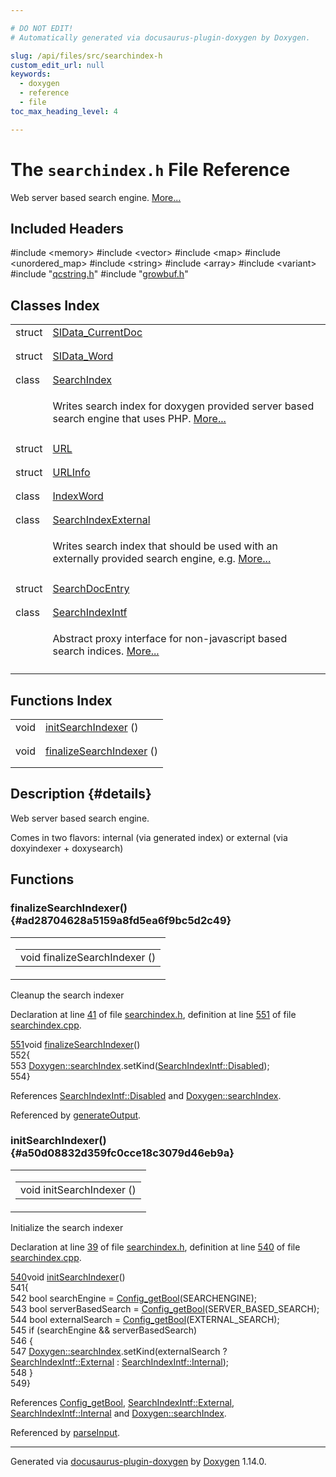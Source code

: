 ```yaml
---

# DO NOT EDIT!
# Automatically generated via docusaurus-plugin-doxygen by Doxygen.

slug: /api/files/src/searchindex-h
custom_edit_url: null
keywords:
  - doxygen
  - reference
  - file
toc_max_heading_level: 4

---
```


<div class="doxyPage">

# The `searchindex.h` File Reference

<p>Web server based search engine. <a href="#details">More...</a></p>

## Included Headers

<div class="doxyIncludesList">#include &lt;memory&gt;
#include &lt;vector&gt;
#include &lt;map&gt;
#include &lt;unordered_map&gt;
#include &lt;string&gt;
#include &lt;array&gt;
#include &lt;variant&gt;
#include "<a href="/web-doxygen/docs/api/files/src/qcstring-h">qcstring.h</a>"
#include "<a href="/web-doxygen/docs/api/files/src/growbuf-h">growbuf.h</a>"
</div>

## Classes Index

<table class="doxyMembersIndex">

<tr class="doxyMemberIndexItem">
<td class="doxyMemberIndexItemType" align="left" valign="top">struct</td>
<td class="doxyMemberIndexItemName" align="left" valign="top"><a href="/web-doxygen/docs/api/structs/sidata-currentdoc">SIData&#95;CurrentDoc</a></td>
</tr>
<tr class="doxyMemberIndexDescription">
<td class="doxyMemberIndexDescriptionLeft"></td>
<td class="doxyMemberIndexDescriptionRight">
</td>
</tr>
<tr class="doxyMemberIndexSeparator">
<td class="doxyMemberIndexSeparator" colspan="2"></td>
</tr>

<tr class="doxyMemberIndexItem">
<td class="doxyMemberIndexItemType" align="left" valign="top">struct</td>
<td class="doxyMemberIndexItemName" align="left" valign="top"><a href="/web-doxygen/docs/api/structs/sidata-word">SIData&#95;Word</a></td>
</tr>
<tr class="doxyMemberIndexDescription">
<td class="doxyMemberIndexDescriptionLeft"></td>
<td class="doxyMemberIndexDescriptionRight">
</td>
</tr>
<tr class="doxyMemberIndexSeparator">
<td class="doxyMemberIndexSeparator" colspan="2"></td>
</tr>

<tr class="doxyMemberIndexItem">
<td class="doxyMemberIndexItemType" align="left" valign="top">class</td>
<td class="doxyMemberIndexItemName" align="left" valign="top"><a href="/web-doxygen/docs/api/classes/searchindex">SearchIndex</a></td>
</tr>
<tr class="doxyMemberIndexDescription">
<td class="doxyMemberIndexDescriptionLeft"></td>
<td class="doxyMemberIndexDescriptionRight">
<p>Writes search index for doxygen provided server based search engine that uses PHP. <a href="/web-doxygen/docs/api/classes/searchindex/#details">More...</a></p>
</td>
</tr>
<tr class="doxyMemberIndexSeparator">
<td class="doxyMemberIndexSeparator" colspan="2"></td>
</tr>

<tr class="doxyMemberIndexItem">
<td class="doxyMemberIndexItemType" align="left" valign="top">struct</td>
<td class="doxyMemberIndexItemName" align="left" valign="top"><a href="/web-doxygen/docs/api/structs/searchindex/url">URL</a></td>
</tr>
<tr class="doxyMemberIndexDescription">
<td class="doxyMemberIndexDescriptionLeft"></td>
<td class="doxyMemberIndexDescriptionRight">
</td>
</tr>
<tr class="doxyMemberIndexSeparator">
<td class="doxyMemberIndexSeparator" colspan="2"></td>
</tr>

<tr class="doxyMemberIndexItem">
<td class="doxyMemberIndexItemType" align="left" valign="top">struct</td>
<td class="doxyMemberIndexItemName" align="left" valign="top"><a href="/web-doxygen/docs/api/structs/searchindex/urlinfo">URLInfo</a></td>
</tr>
<tr class="doxyMemberIndexDescription">
<td class="doxyMemberIndexDescriptionLeft"></td>
<td class="doxyMemberIndexDescriptionRight">
</td>
</tr>
<tr class="doxyMemberIndexSeparator">
<td class="doxyMemberIndexSeparator" colspan="2"></td>
</tr>

<tr class="doxyMemberIndexItem">
<td class="doxyMemberIndexItemType" align="left" valign="top">class</td>
<td class="doxyMemberIndexItemName" align="left" valign="top"><a href="/web-doxygen/docs/api/classes/searchindex/indexword">IndexWord</a></td>
</tr>
<tr class="doxyMemberIndexDescription">
<td class="doxyMemberIndexDescriptionLeft"></td>
<td class="doxyMemberIndexDescriptionRight">
</td>
</tr>
<tr class="doxyMemberIndexSeparator">
<td class="doxyMemberIndexSeparator" colspan="2"></td>
</tr>

<tr class="doxyMemberIndexItem">
<td class="doxyMemberIndexItemType" align="left" valign="top">class</td>
<td class="doxyMemberIndexItemName" align="left" valign="top"><a href="/web-doxygen/docs/api/classes/searchindexexternal">SearchIndexExternal</a></td>
</tr>
<tr class="doxyMemberIndexDescription">
<td class="doxyMemberIndexDescriptionLeft"></td>
<td class="doxyMemberIndexDescriptionRight">
<p>Writes search index that should be used with an externally provided search engine, e.g. <a href="/web-doxygen/docs/api/classes/searchindexexternal/#details">More...</a></p>
</td>
</tr>
<tr class="doxyMemberIndexSeparator">
<td class="doxyMemberIndexSeparator" colspan="2"></td>
</tr>

<tr class="doxyMemberIndexItem">
<td class="doxyMemberIndexItemType" align="left" valign="top">struct</td>
<td class="doxyMemberIndexItemName" align="left" valign="top"><a href="/web-doxygen/docs/api/structs/searchindexexternal/searchdocentry">SearchDocEntry</a></td>
</tr>
<tr class="doxyMemberIndexDescription">
<td class="doxyMemberIndexDescriptionLeft"></td>
<td class="doxyMemberIndexDescriptionRight">
</td>
</tr>
<tr class="doxyMemberIndexSeparator">
<td class="doxyMemberIndexSeparator" colspan="2"></td>
</tr>

<tr class="doxyMemberIndexItem">
<td class="doxyMemberIndexItemType" align="left" valign="top">class</td>
<td class="doxyMemberIndexItemName" align="left" valign="top"><a href="/web-doxygen/docs/api/classes/searchindexintf">SearchIndexIntf</a></td>
</tr>
<tr class="doxyMemberIndexDescription">
<td class="doxyMemberIndexDescriptionLeft"></td>
<td class="doxyMemberIndexDescriptionRight">
<p>Abstract proxy interface for non-javascript based search indices. <a href="/web-doxygen/docs/api/classes/searchindexintf/#details">More...</a></p>
</td>
</tr>
<tr class="doxyMemberIndexSeparator">
<td class="doxyMemberIndexSeparator" colspan="2"></td>
</tr>

</table>

## Functions Index

<table class="doxyMembersIndex">

<tr class="doxyMemberIndexItem">
<td class="doxyMemberIndexItemType" align="left" valign="top">void</td>
<td class="doxyMemberIndexItemName" align="left" valign="top"><a href="#a50d08832d359fc0cce18c3079d46eb9a">initSearchIndexer</a> ()</td>
</tr>
<tr class="doxyMemberIndexDescription">
<td class="doxyMemberIndexDescriptionLeft"></td>
<td class="doxyMemberIndexDescriptionRight">
</td>
</tr>
<tr class="doxyMemberIndexSeparator">
<td class="doxyMemberIndexSeparator" colspan="2"></td>
</tr>

<tr class="doxyMemberIndexItem">
<td class="doxyMemberIndexItemType" align="left" valign="top">void</td>
<td class="doxyMemberIndexItemName" align="left" valign="top"><a href="#ad28704628a5159a8fd5ea6f9bc5d2c49">finalizeSearchIndexer</a> ()</td>
</tr>
<tr class="doxyMemberIndexDescription">
<td class="doxyMemberIndexDescriptionLeft"></td>
<td class="doxyMemberIndexDescriptionRight">
</td>
</tr>
<tr class="doxyMemberIndexSeparator">
<td class="doxyMemberIndexSeparator" colspan="2"></td>
</tr>

</table>

## Description {#details}

<p>Web server based search engine.</p>


<p>Comes in two flavors: internal (via generated index) or external (via doxyindexer + doxysearch)</p>

<div class="doxySectionDef">

## Functions

### finalizeSearchIndexer() {#ad28704628a5159a8fd5ea6f9bc5d2c49}

<div class="doxyMemberItem">
<div class="doxyMemberProto">
<table class="doxyMemberLabels">
<tr class="doxyMemberLabels">
<td class="doxyMemberLabelsLeft">
<table class="doxyMemberName">
<tr>
<td class="doxyMemberName">void finalizeSearchIndexer ()</td>
</tr>
</table>
</td>
</tr>
</table>
</div>
<div class="doxyMemberDoc">



<p>Cleanup the search indexer</p>

<p>Declaration at line <a href="#l00041">41</a> of file <a href="/web-doxygen/docs/api/files/src/searchindex-h">searchindex.h</a>, definition at line <a href="/web-doxygen/docs/api/files/src/searchindex-cpp/#l00551">551</a> of file <a href="/web-doxygen/docs/api/files/src/searchindex-cpp">searchindex.cpp</a>.</p>

<div class="doxyProgramListing">

<div class="doxyCodeLine"><span class="doxyLineNumber"><a href="/web-doxygen/docs/api/files/src/searchindex-cpp/#ad28704628a5159a8fd5ea6f9bc5d2c49">551</a></span><span class="doxyLineContent"><span class="doxyHighlightKeywordType">void</span><span class="doxyHighlight"> <a href="#ad28704628a5159a8fd5ea6f9bc5d2c49">finalizeSearchIndexer</a>()</span></span></div>
<div class="doxyCodeLine"><span class="doxyLineNumber">552</span><span class="doxyLineContent"><span class="doxyHighlight">{</span></span></div>
<div class="doxyCodeLine"><span class="doxyLineNumber">553</span><span class="doxyLineContent"><span class="doxyHighlight">  <a href="/web-doxygen/docs/api/classes/doxygen/#ae3d8cc749e66634e3902def93f814d07">Doxygen::searchIndex</a>.setKind(<a href="/web-doxygen/docs/api/classes/searchindexintf/#ade3dd4c1f8bc6487f0f3dccba5c6f9eaa18319e2d242c98414b3a334f4d04215d">SearchIndexIntf::Disabled</a>);</span></span></div>
<div class="doxyCodeLine"><span class="doxyLineNumber">554</span><span class="doxyLineContent"><span class="doxyHighlight">}</span></span></div>

</div>


References <a href="/web-doxygen/docs/api/classes/searchindexintf/#ade3dd4c1f8bc6487f0f3dccba5c6f9eaa18319e2d242c98414b3a334f4d04215d">SearchIndexIntf::Disabled</a> and <a href="/web-doxygen/docs/api/classes/doxygen/#ae3d8cc749e66634e3902def93f814d07">Doxygen::searchIndex</a>.

Referenced by <a href="/web-doxygen/docs/api/files/src/doxygen-cpp/#a3efb8cd50f4362e3d58e72febfb872fa">generateOutput</a>.
</div>
</div>

### initSearchIndexer() {#a50d08832d359fc0cce18c3079d46eb9a}

<div class="doxyMemberItem">
<div class="doxyMemberProto">
<table class="doxyMemberLabels">
<tr class="doxyMemberLabels">
<td class="doxyMemberLabelsLeft">
<table class="doxyMemberName">
<tr>
<td class="doxyMemberName">void initSearchIndexer ()</td>
</tr>
</table>
</td>
</tr>
</table>
</div>
<div class="doxyMemberDoc">



<p>Initialize the search indexer</p>

<p>Declaration at line <a href="#l00039">39</a> of file <a href="/web-doxygen/docs/api/files/src/searchindex-h">searchindex.h</a>, definition at line <a href="/web-doxygen/docs/api/files/src/searchindex-cpp/#l00540">540</a> of file <a href="/web-doxygen/docs/api/files/src/searchindex-cpp">searchindex.cpp</a>.</p>

<div class="doxyProgramListing">

<div class="doxyCodeLine"><span class="doxyLineNumber"><a href="/web-doxygen/docs/api/files/src/searchindex-cpp/#a50d08832d359fc0cce18c3079d46eb9a">540</a></span><span class="doxyLineContent"><span class="doxyHighlightKeywordType">void</span><span class="doxyHighlight"> <a href="#a50d08832d359fc0cce18c3079d46eb9a">initSearchIndexer</a>()</span></span></div>
<div class="doxyCodeLine"><span class="doxyLineNumber">541</span><span class="doxyLineContent"><span class="doxyHighlight">{</span></span></div>
<div class="doxyCodeLine"><span class="doxyLineNumber">542</span><span class="doxyLineContent"><span class="doxyHighlight">  </span><span class="doxyHighlightKeywordType">bool</span><span class="doxyHighlight"> searchEngine      = <a href="/web-doxygen/docs/api/files/src/config-h/#a5373d0332a31f16ad7a42037733e8c79">Config_getBool</a>(SEARCHENGINE);</span></span></div>
<div class="doxyCodeLine"><span class="doxyLineNumber">543</span><span class="doxyLineContent"><span class="doxyHighlight">  </span><span class="doxyHighlightKeywordType">bool</span><span class="doxyHighlight"> serverBasedSearch = <a href="/web-doxygen/docs/api/files/src/config-h/#a5373d0332a31f16ad7a42037733e8c79">Config_getBool</a>(SERVER_BASED_SEARCH);</span></span></div>
<div class="doxyCodeLine"><span class="doxyLineNumber">544</span><span class="doxyLineContent"><span class="doxyHighlight">  </span><span class="doxyHighlightKeywordType">bool</span><span class="doxyHighlight"> externalSearch    = <a href="/web-doxygen/docs/api/files/src/config-h/#a5373d0332a31f16ad7a42037733e8c79">Config_getBool</a>(EXTERNAL_SEARCH);</span></span></div>
<div class="doxyCodeLine"><span class="doxyLineNumber">545</span><span class="doxyLineContent"><span class="doxyHighlight">  </span><span class="doxyHighlightKeywordFlow">if</span><span class="doxyHighlight"> (searchEngine &amp;&amp; serverBasedSearch)</span></span></div>
<div class="doxyCodeLine"><span class="doxyLineNumber">546</span><span class="doxyLineContent"><span class="doxyHighlight">  {</span></span></div>
<div class="doxyCodeLine"><span class="doxyLineNumber">547</span><span class="doxyLineContent"><span class="doxyHighlight">    <a href="/web-doxygen/docs/api/classes/doxygen/#ae3d8cc749e66634e3902def93f814d07">Doxygen::searchIndex</a>.setKind(externalSearch ? <a href="/web-doxygen/docs/api/classes/searchindexintf/#ade3dd4c1f8bc6487f0f3dccba5c6f9eaa507071eac5d8808e1e91570d8c20523b">SearchIndexIntf::External</a> : <a href="/web-doxygen/docs/api/classes/searchindexintf/#ade3dd4c1f8bc6487f0f3dccba5c6f9eaa4e9f47fa9f92dd54889f2e95261a1041">SearchIndexIntf::Internal</a>);</span></span></div>
<div class="doxyCodeLine"><span class="doxyLineNumber">548</span><span class="doxyLineContent"><span class="doxyHighlight">  }</span></span></div>
<div class="doxyCodeLine"><span class="doxyLineNumber">549</span><span class="doxyLineContent"><span class="doxyHighlight">}</span></span></div>

</div>


References <a href="/web-doxygen/docs/api/files/src/config-h/#a5373d0332a31f16ad7a42037733e8c79">Config&#95;getBool</a>, <a href="/web-doxygen/docs/api/classes/searchindexintf/#ade3dd4c1f8bc6487f0f3dccba5c6f9eaa507071eac5d8808e1e91570d8c20523b">SearchIndexIntf::External</a>, <a href="/web-doxygen/docs/api/classes/searchindexintf/#ade3dd4c1f8bc6487f0f3dccba5c6f9eaa4e9f47fa9f92dd54889f2e95261a1041">SearchIndexIntf::Internal</a> and <a href="/web-doxygen/docs/api/classes/doxygen/#ae3d8cc749e66634e3902def93f814d07">Doxygen::searchIndex</a>.

Referenced by <a href="/web-doxygen/docs/api/files/src/doxygen-cpp/#a59d66805ece9da6ffd55fa4cc8252ef1">parseInput</a>.
</div>
</div>

</div>

<hr/>

<p class="doxyGeneratedBy">Generated via <a href="https://github.com/xpack/docusaurus-plugin-doxygen">docusaurus-plugin-doxygen</a> by <a href="https://www.doxygen.nl">Doxygen</a> 1.14.0.</p>

</div>
